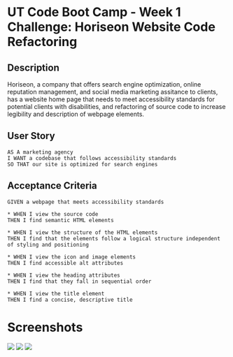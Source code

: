 # UT Code Boot Camp - Week 1 Challenge: Horiseon Website Code Refactoring

## Description

Horiseon, a company that offers search engine optimization, online reputation management,
and social media marketing assitance to clients, has a website home page that needs to meet 
accessibility standards for potential clients with disabilities, and refactoring of source code
to increase legibility and description of webpage elements.

## User Story

```
AS A marketing agency
I WANT a codebase that follows accessibility standards
SO THAT our site is optimized for search engines
```

## Acceptance Criteria

```
GIVEN a webpage that meets accessibility standards

* WHEN I view the source code
THEN I find semantic HTML elements

* WHEN I view the structure of the HTML elements
THEN I find that the elements follow a logical structure independent of styling and positioning

* WHEN I view the icon and image elements
THEN I find accessible alt attributes

* WHEN I view the heading attributes
THEN I find that they fall in sequential order

* WHEN I view the title element
THEN I find a concise, descriptive title
```

# Screenshots

<img src="./Screenshot-1.png" />
<img src="./Screenshot-2.png" />
<img src="./Screenshot-3.png" />